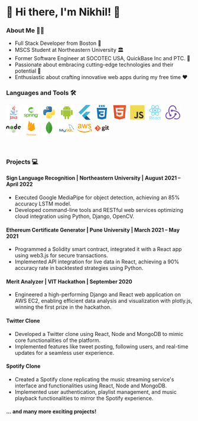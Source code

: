 # 👋 Hi there, I'm Nikhil! 🚀

###  About Me 👩‍💻
- Full Stack Developer from Boston 🌆
- MSCS Student at Northeastern University 🏛️
- Former Software Engineer at SOCOTEC USA, QuickBase Inc and PTC. 🔭
- Passionate about embracing cutting-edge technologies and their potential 🌱
- Enthusiastic about crafting innovative web apps during my free time ❤️



### Languages and Tools  🛠️
 <div>
  <img src="https://github.com/devicons/devicon/blob/master/icons/java/java-original-wordmark.svg" title="Java" alt="Java" width="40" height="40"/>&nbsp;
  <img src="https://github.com/devicons/devicon/blob/master/icons/spring/spring-original-wordmark.svg" title="Spring" alt="Spring" width="40" height="40"/>&nbsp;
  <img src="https://github.com/devicons/devicon/blob/master/icons/python/python-original.svg" title="Python" alt="Python" width="40" height="40"/>&nbsp;
  <img src="https://github.com/devicons/devicon/blob/master/icons/android/android-original.svg" title="Android" alt="Android" width="40" height="40"/>&nbsp;
  <img src="https://github.com/devicons/devicon/blob/master/icons/flutter/flutter-original.svg" title="Flutter" alt="Flutter" width="40" height="40"/>&nbsp;
  <img src="https://github.com/devicons/devicon/blob/master/icons/css3/css3-plain-wordmark.svg"  title="CSS3" alt="CSS" width="40" height="40"/>&nbsp;
  <img src="https://github.com/devicons/devicon/blob/master/icons/html5/html5-original.svg" title="HTML5" alt="HTML" width="40" height="40"/>&nbsp;
  <img src="https://github.com/devicons/devicon/blob/master/icons/javascript/javascript-original.svg" title="JavaScript" alt="JavaScript" width="40" height="40"/>&nbsp;
  <img src="https://github.com/devicons/devicon/blob/master/icons/react/react-original-wordmark.svg" title="React" alt="React" width="40" height="40"/>&nbsp;
  <img src="https://github.com/devicons/devicon/blob/master/icons/redux/redux-original.svg" title="Redux" alt="Redux " width="40" height="40"/>&nbsp;
  <img src="https://github.com/devicons/devicon/blob/master/icons/nodejs/nodejs-original-wordmark.svg" title="NodeJS" alt="NodeJS" width="40" height="40"/>&nbsp;
  <img src="https://github.com/devicons/devicon/blob/master/icons/firebase/firebase-plain-wordmark.svg" title="Firebase" alt="Firebase" width="40" height="40"/>&nbsp;
  <img src="https://github.com/devicons/devicon/blob/master/icons/mongodb/mongodb-original.svg" title="MongoDB"  alt="MongoDB" width="40" height="40"/>&nbsp;
  <img src="https://github.com/devicons/devicon/blob/master/icons/mysql/mysql-original-wordmark.svg" title="MySQL"  alt="MySQL" width="40" height="40"/>&nbsp;
  <img src="https://github.com/devicons/devicon/blob/master/icons/amazonwebservices/amazonwebservices-plain-wordmark.svg" title="AWS" alt="AWS" width="40" height="40"/>&nbsp;
  <img src="https://github.com/devicons/devicon/blob/master/icons/git/git-original-wordmark.svg" title="Git" **alt="Git" width="40" height="40"/>
</div>
<br />

<br />


### Projects  💻

#### Sign Language Recognition | Northeastern University | August 2021 – April 2022
- Executed Google MediaPipe for object detection, achieving an 85% accuracy LSTM model.
- Developed command-line tools and RESTful web services optimizing cloud integration using Python, Django, OpenCV.

#### Ethereum Certificate Generator | Pune University | March 2021 – May 2021
- Programmed a Solidity smart contract, integrated it with a React app using web3.js for secure transactions.
- Implemented API integration for live data in React, achieving a 90% accuracy rate in backtested strategies using Python.

#### Merit Analyzer | VIT Hackathon | September 2020
- Engineered a high-performing Django and React web application on AWS EC2, enabling efficient data analysis and visualization with plotly.js, winning the first prize in the hackathon.

#### Twitter Clone
- Developed a Twitter clone using React, Node and MongoDB to mimic core functionalities of the platform.
- Implemented features like tweet posting, following users, and real-time updates for a seamless user experience.

#### Spotify Clone
- Created a Spotify clone replicating the music streaming service's interface and functionalities using React, Node and MongoDB.
- Implemented user authentication, playlist management, and music playback functionalities to mirror the Spotify experience.

#### ... and many more exciting projects!
